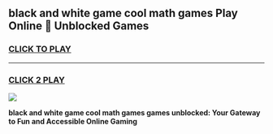 
## black and white game cool math games Play Online 👋 Unblocked Games
<h3>
<a href="https://news.freeplayer.one?title=black_and_white_game_cool_math_games&ref=17CMG">CLICK TO PLAY</a></h3>
<hr>

<h3>
<a href="https://news.freeplayer.one?title=black_and_white_game_cool_math_games&ref=17CMG">CLICK 2 PLAY</a>
  
</h3>

<a href="https://news.freeplayer.one?title=black_and_white_game_cool_math_games&ref=17CMG/"><img src="https://clearcache.store/games.png"></a>


**black and white game cool math games games unblocked: Your Gateway to Fun and Accessible Online Gaming**
